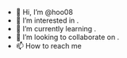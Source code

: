 - 👋 Hi, I’m @hoo08 
- 👀 I’m interested in .
- 🌱 I’m currently learning . 
- 💞️ I’m looking to collaborate on .
- 📫 How to reach me 

<!---
hoo08/hoo08 is a ✨ special ✨ repository because its `README.md` (this file) appears on your GitHub profile.
You can click the Preview link to take a look at your changes.
--->
